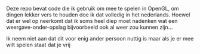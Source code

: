 Deze repo bevat code die ik gebruik om mee te spelen in OpenGL, om dingen lekker vers te houden doe ik dat volledig in het nederlands.
Hoewel dat er wel op neerkomt dat ik soms heel diep moet nadenken wat een weergave-onder-opslag bijvoorbeeld ook al weer zou kunnen zijn...

Ik neem niet aan dat dit voor enig ander persoon nuttig is maar als je er mee wilt spelen staat dat je vrij